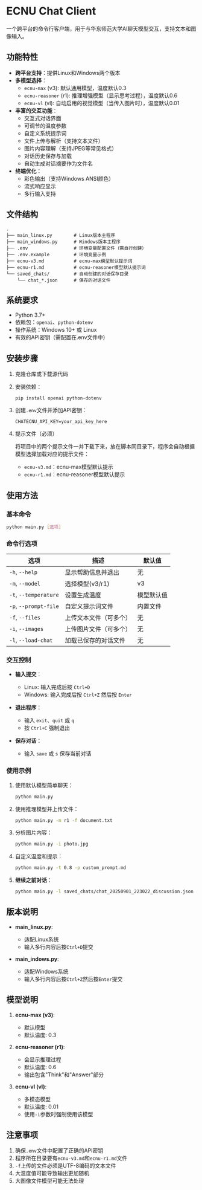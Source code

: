 # ECNU Chat Client

一个跨平台的命令行客户端，用于与华东师范大学AI聊天模型交互，支持文本和图像输入。

## 功能特性

- **跨平台支持**：提供Linux和Windows两个版本
- **多模型选择**：
  - `ecnu-max` (v3): 默认通用模型，温度默认0.3
  - `ecnu-reasoner` (r1): 推理增强模型（显示思考过程），温度默认0.6
  - `ecnu-vl` (vl): 自动启用的视觉模型（当传入图片时），温度默认0.01
- **丰富的交互功能**：
  - 交互式对话界面
  - 可调节的温度参数
  - 自定义系统提示词
  - 文件上传与解析（支持文本文件）
  - 图片内容理解（支持JPEG等常见格式）
  - 对话历史保存与加载
  - 自动生成对话摘要作为文件名
- **终端优化**：
  - 彩色输出（支持Windows ANSI颜色）
  - 流式响应显示
  - 多行输入支持


## 文件结构

```text
.
├── main_linux.py        # Linux版本主程序
├── main_windows.py      # Windows版本主程序
├── .env                 # 环境变量配置文件（需自行创建）
├── .env.example         # 环境变量示例
├── ecnu-v3.md           # ecnu-max模型默认提示词
├── ecnu-r1.md           # ecnu-reasoner模型默认提示词
└── saved_chats/         # 自动创建的对话保存目录
    └── chat_*.json      # 保存的对话文件
```

## 系统要求

- Python 3.7+
- 依赖包：`openai`、`python-dotenv`
- 操作系统：Windows 10+ 或 Linux
- 有效的API密钥（需配置在.env文件中）

## 安装步骤

1. 克隆仓库或下载源代码
2. 安装依赖：
   ```
   pip install openai python-dotenv
   ```
3. 创建`.env`文件并添加API密钥：
   ```
   CHATECNU_API_KEY=your_api_key_here
   ```
4. 提示文件（必须）

   将项目中的两个提示文件一并下载下来，放在脚本同目录下，程序会自动根据模型选择加载对应的提示文件：
   - `ecnu-v3.md`：ecnu-max模型默认提示
   - `ecnu-r1.md`：ecnu-reasoner模型默认提示

## 使用方法

### 基本命令

```bash
python main.py [选项]
```

### 命令行选项

| 选项 | 描述 | 默认值 |
|------|------|--------|
| `-h`, `--help` | 显示帮助信息并退出 | 无 |
| `-m`, `--model` | 选择模型(v3/r1) | v3 |
| `-t`, `--temperature` | 设置生成温度 | 模型默认值 |
| `-p`, `--prompt-file` | 自定义提示词文件 | 内置文件 |
| `-f`, `--files` | 上传文本文件（可多个） | 无 |
| `-i`, `--images` | 上传图片文件（可多个） | 无 |
| `-l`, `--load-chat` | 加载已保存的对话文件 | 无 |

### 交互控制

- **输入提交**：
  - Linux: 输入完成后按 `Ctrl+D`
  - Windows: 输入完成后按 `Ctrl+Z` 然后按 `Enter`

- **退出程序**：
  - 输入 `exit`、`quit` 或 `q`
  - 按 `Ctrl+C` 强制退出

- **保存对话**：
  - 输入 `save` 或 `s` 保存当前对话

### 使用示例

1. 使用默认模型简单聊天：
   ```bash
   python main.py
   ```

2. 使用推理模型并上传文件：
   ```bash
   python main.py -m r1 -f document.txt
   ```

3. 分析图片内容：
   ```bash
   python main.py -i photo.jpg
   ```

4. 自定义温度和提示：
   ```bash
   python main.py -t 0.8 -p custom_prompt.md
   ```

5. **继续之前对话**：
   ```bash
   python main.py -l saved_chats/chat_20250901_223022_discussion.json
   ```

## 版本说明

- **main_linux.py**:
  - 适配Linux系统
  - 输入多行内容后按`Ctrl+D`提交

- **main_indows.py**:
  - 适配Windows系统
  - 输入多行内容后按`Ctrl+Z`然后按`Enter`提交

## 模型说明

1. **ecnu-max (v3)**:
   - 默认模型
   - 默认温度: 0.3

2. **ecnu-reasoner (r1)**:
   - 会显示推理过程
   - 默认温度: 0.6
   - 输出包含"Think"和"Answer"部分

3. **ecnu-vl (vl)**:
   - 多模态模型
   - 默认温度: 0.01
   - 使用`-i`参数时强制使用该模型

## 注意事项

1. 确保`.env`文件中配置了正确的API密钥
2. 程序所在目录要有`ecnu-v3.md`和`ecnu-r1.md`文件
3. `-f`上传的文件必须是UTF-8编码的文本文件
4. 大温度值可能导致输出更加随机
5. 大图像文件模型可能无法处理
